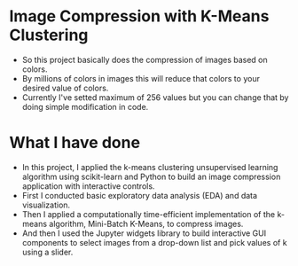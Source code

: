 # Image Compression with K-Means Clustering

- So this project basically does the compression of images based on colors.
- By millions of colors in images this will reduce that colors to your desired value of colors.
- Currently I've setted maximum of 256 values but you can change that by doing simple modification in code.


# What I have done

- In this project, I applied the k-means clustering unsupervised learning algorithm using 
scikit-learn and Python to build an image compression application with interactive controls.
- First I conducted basic exploratory data analysis (EDA) and data visualization.
- Then I applied a computationally time-efficient implementation of the k-means algorithm, Mini-Batch K-Means, 
to compress images.
- And then I used the Jupyter widgets library to build interactive GUI components to select images
from a drop-down list and pick values of k using a slider.
